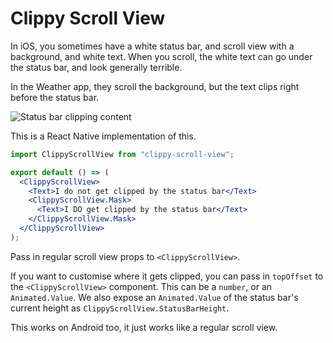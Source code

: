 # Clippy Scroll View

In iOS, you sometimes have a white status bar, and scroll view with a background, and white text. When you scroll, the white text can go under the status bar, and look generally terrible.

In the Weather app, they scroll the background, but the text clips right before the status bar.

![Status bar clipping content](https://i.stack.imgur.com/3UBmQ.png)

This is a React Native implementation of this.

```jsx
import ClippyScrollView from "clippy-scroll-view";

export default () => (
  <ClippyScrollView>
    <Text>I do not get clipped by the status bar</Text>
    <ClippyScrollView.Mask>
      <Text>I DO get clipped by the status bar</Text>
    </ClippyScrollView.Mask>
  </ClippyScrollView>
);
```

Pass in regular scroll view props to `<ClippyScrollView>`.

If you want to customise where it gets clipped, you can pass in `topOffset` to the `<ClippyScrollView>` component. This can be a `number`, or an `Animated.Value`. We also expose an `Animated.Value` of the status bar's current height as `ClippyScrollView.StatusBarHeight`.

This works on Android too, it just works like a regular scroll view.
